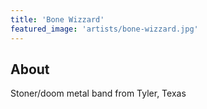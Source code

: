```yaml
---
title: 'Bone Wizzard'
featured_image: 'artists/bone-wizzard.jpg'
---
```


## About

Stoner/doom metal band from Tyler, Texas
